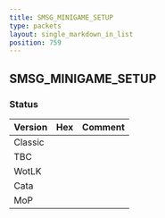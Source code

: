 ```yaml
---
title: SMSG_MINIGAME_SETUP
type: packets
layout: single_markdown_in_list
position: 759
---
```


## SMSG_MINIGAME_SETUP

### Status

Version | Hex | Comment
---------- | ---------- | ---------- 
Classic |  |  
TBC |  |  
WotLK |  |  
Cata |  |  
MoP |  |  